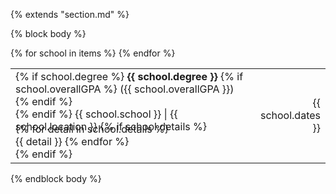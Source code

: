 {% extends "section.md" %}

{% block body %}

<table class="table table-hover">
{% for school in items %}
  <tr>
    <td>
      {% if school.degree %}
        <strong>{{ school.degree }}</strong>
        {% if school.overallGPA %}
          ({{ school.overallGPA }})
        {% endif %}
        <br>
      {% endif %}
      {{ school.school }} | {{ school.location }}
      {% if school.details %}
        <p style='margin-top:-1em;margin-bottom:0em' markdown='1'>
        {% for detail in school.details %}
        <br> {{ detail }}
        {% endfor %}
        </p>
      {% endif %}
    </td>
    <td class="col-md-1" style='text-align:right;'>{{ school.dates }}</td>
  </tr>
{% endfor %}
</table>
{% endblock body %}
